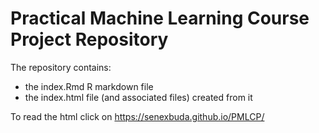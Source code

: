 # Practical Machine Learning Course Project Repository

The repository contains:

* the index.Rmd R markdown file
* the index.html file (and associated files) created from it 

To read the html click on https://senexbuda.github.io/PMLCP/

